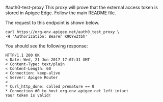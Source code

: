 #auth0-test-proxy
This proxy will prove that the external access token is stored in Apigee Edge.  Follow the main README file.


The request to this endpoint is shown below.
```
curl https://org-env.apigee.net/auth0_test_proxy \
-H 'Authorization: Bearer K9QYwZtbh'
```

You should see the following response:
```
HTTP/1.1 200 OK
< Date: Wed, 21 Jun 2017 17:07:31 GMT
< Content-Type: text/plain
< Content-Length: 60
< Connection: keep-alive
< Server: Apigee Router
<
* Curl_http_done: called premature == 0
* Connection #0 to host org-env.apigee.net left intact
Your token is valid!
```
